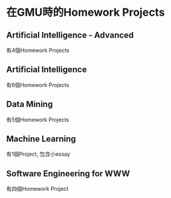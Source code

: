 # 在GMU時的Homework Projects
## Artificial Intelligence - Advanced
有4個Homework Projects
## Artificial Intelligence
有6個Homework Projects
## Data Mining 
有5個Homework Projects
## Machine Learning
有1個Project, 包含小essay
## Software Engineering for WWW
有四個Homework Project

